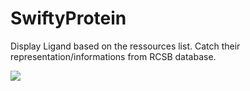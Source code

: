 # SwiftyProtein

Display Ligand based on the ressources list. Catch their representation/informations from RCSB database.

<img src="http://i.makeagif.com/media/5-16-2016/a_9Igt.gif"/>
